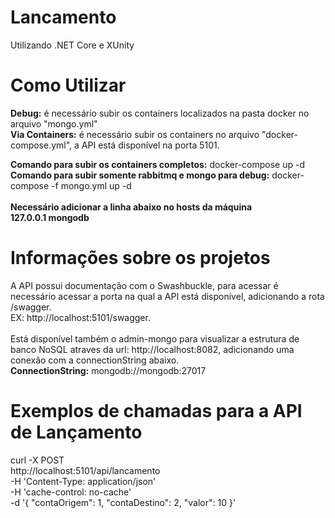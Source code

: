 # Lancamento
Utilizando .NET Core e XUnity

# Como Utilizar
<b>Debug:</b> é necessário subir os containers localizados na pasta docker no arquivo "mongo.yml"<br/>
<b>Via Containers:</b> é necessário subir os containers no arquivo "docker-compose.yml", a API está disponível na porta 5101.

<b>Comando para subir os containers completos:</b> docker-compose up -d <br/>
<b>Comando para subir somente rabbitmq e mongo para debug:</b> docker-compose -f mongo.yml up -d <br/><br/>
<b>Necessário adicionar a linha abaixo no hosts da máquina</b> <br/>
<b>127.0.0.1	mongodb</b> <br/>

# Informações sobre os projetos
A API possui documentação com o Swashbuckle, para acessar é necessário acessar a porta na qual a API está disponível, adicionando a rota /swagger.
<br/> EX: http://localhost:5101/swagger.<br/><br/>
Está disponível também o admin-mongo para visualizar a estrutura de banco NoSQL atraves da url: http://localhost:8082, adicionando uma conexão com a connectionString abaixo.<br/>
<b>ConnectionString:</b> mongodb://mongodb:27017<br/>

# Exemplos de chamadas para a API de Lançamento
curl -X POST \
  http://localhost:5101/api/lancamento \
  -H 'Content-Type: application/json' \
  -H 'cache-control: no-cache' \
  -d '{
  "contaOrigem": 1,
  "contaDestino": 2,
  "valor": 10
}'
